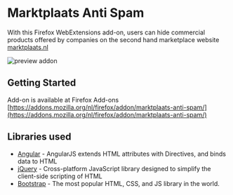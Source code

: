 # Marktplaats Anti Spam

With this Firefox WebExtensions add-on, users can hide commercial products offered by companies on the second hand marketplace website [marktplaats.nl](marktplaats.nl) 

![preview addon](http://bobvanham.nl/public/git/mpas.png)

## Getting Started

Add-on is available at Firefox Add-ons
[https://addons.mozilla.org/nl/firefox/addon/marktplaats-anti-spam/](https://addons.mozilla.org/nl/firefox/addon/marktplaats-anti-spam/)

## Libraries used

* [Angular](https://angularjs.org/) - AngularJS extends HTML attributes with Directives, and binds data to HTML
* [jQuery](https://jquery.com/) - Cross-platform JavaScript library designed to simplify the client-side scripting of HTML
* [Bootstrap](http://getbootstrap.com/) - The most popular HTML, CSS, and JS library in the world.
